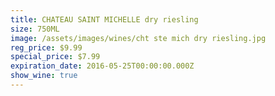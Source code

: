 ```yaml
---
title: CHATEAU SAINT MICHELLE dry riesling
size: 750ML
image: /assets/images/wines/cht ste mich dry riesling.jpg
reg_price: $9.99
special_price: $7.99
expiration_date: 2016-05-25T00:00:00.000Z
show_wine: true
---
```



